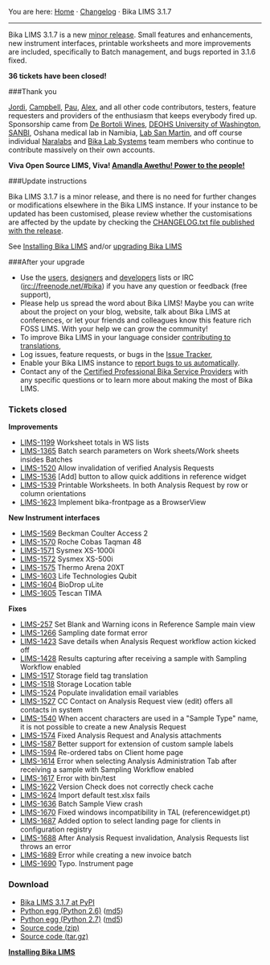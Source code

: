 You are here: [Home](https://github.com/bikalabs/Bika-LIMS/wiki) · [Changelog](https://github.com/bikalabs/Bika-LIMS/wiki/changelog) · Bika LIMS 3.1.7
***

Bika LIMS 3.1.7 is a new [minor release](https://github.com/bikalabs/Bika-LIMS/wiki/Release-cycle). Small features and enhancements, new instrument interfaces, printable worksheets and more improvements are included, specifically to Batch management, and bugs reported in 3.1.6 fixed.

**36 tickets have been closed!**

###Thank you

[Jordi](http://github.com/xispa), [Campbell](http://github.com/rockfruit), [Pau](http://github.com/espurna), [Alex](https://github.com/zylinx), and all other code contributors, testers, feature requesters and providers of the enthusiasm that keeps everybody fired up.  Sponsorship came from [De Bortoli Wines](http://www.debortoli.com.au/), [DEOHS University of Washington](http://deohs.washington.edu/), [SANBI](http://www.sanbi.ac.za/), Oshana medical lab in Namibia, [Lab San Martin](http://www.laboratoriosanmartin.com/), and off course individual [Naralabs](http://naralabs.com/) and [Bika Lab Systems](http://bikalabs.com/) team members who continue to contribute massively on their own accounts.

**Viva Open Source LIMS, Viva! [Amandla Awethu! Power to the people!](http://en.wikipedia.org/wiki/Amandla_(power))**

###Update instructions

Bika LIMS 3.1.7 is a minor release, and there is no need for further changes or modifications elsewhere in the Bika LIMS instance. If your instance to be updated has been customised, please review whether the customisations are affected by the update by checking the [CHANGELOG.txt file published with the release](https://raw.githubusercontent.com/bikalabs/Bika-LIMS/3.1.7/CHANGELOG.txt).

See [Installing Bika LIMS](https://github.com/bikalabs/Bika-LIMS/blob/0c606e0/INSTALL.rst) and/or [upgrading Bika LIMS](https://github.com/bikalabs/Bika-LIMS/blob/0c606e0/INSTALL.rst)

###After your upgrade
- Use the [users](http://lists.sourceforge.net/lists/listinfo/bika-users), [designers](https://groups.google.com/forum/?hl=en) and [developers](http://lists.sourceforge.net/lists/listinfo/bika-developers) lists or IRC ([irc://freenode.net/#bika](http://webchat.freenode.net?randomnick=1&channels=%23bika&uio=d4)) if you have any question or feedback (free support),
- Please help us spread the word about Bika LIMS! Maybe you can write about the project on your blog, website, talk about Bika LIMS at conferences, or let your friends and colleagues know this feature rich FOSS LIMS. With your help we can grow the community!    
- To improve Bika LIMS in your language consider [contributing to translations](https://www.transifex.com/projects/p/bika-lims/),
- Log issues, feature requests, or bugs in the [Issue Tracker](http://jira.bikalabs.com/),
- Enable your Bika LIMS instance to [report bugs to us automatically](https://github.com/bikalabs/Bika-LIMS/blob/0c606e0/INSTALL.rst#log-errors-to-sentrybikalabscom).
- Contact any of the [Certified Professional Bika Service Providers](http://www.bikalims.org/support-and-service-provision) with any specific questions or to learn more about making the most of Bika LIMS.

### Tickets closed

**Improvements**
- [LIMS-1199](https://jira.bikalabs.com/browse/LIMS-1199) Worksheet totals in WS lists
- [LIMS-1365](https://jira.bikalabs.com/browse/LIMS-1365) Batch search parameters on Work sheets/Work sheets insides Batches
- [LIMS-1520](https://jira.bikalabs.com/browse/LIMS-1520) Allow invalidation of verified Analysis Requests
- [LIMS-1536](https://jira.bikalabs.com/browse/LIMS-1536) [Add] button to allow quick additions in reference widget
- [LIMS-1539](https://jira.bikalabs.com/browse/LIMS-1539) Printable Worksheets. In both Analysis Request by row or column orientations
- [LIMS-1623](https://jira.bikalabs.com/browse/LIMS-1623) Implement bika-frontpage as a BrowserView

**New Instrument interfaces**
- [LIMS-1569](https://jira.bikalabs.com/browse/LIMS-1569) Beckman Coulter Access 2
- [LIMS-1570](https://jira.bikalabs.com/browse/LIMS-1570) Roche Cobas Taqman 48
- [LIMS-1571](https://jira.bikalabs.com/browse/LIMS-1571) Sysmex XS-1000i
- [LIMS-1572](https://jira.bikalabs.com/browse/LIMS-1572) Sysmex XS-500i
- [LIMS-1575](https://jira.bikalabs.com/browse/LIMS-1575) Thermo Arena 20XT
- [LIMS-1603](https://jira.bikalabs.com/browse/LIMS-1603) Life Technologies Qubit
- [LIMS-1604](https://jira.bikalabs.com/browse/LIMS-1604) BioDrop uLite
- [LIMS-1605](https://jira.bikalabs.com/browse/LIMS-1605) Tescan TIMA

**Fixes**
- [LIMS-257](https://jira.bikalabs.com/browse/LIMS-257) Set Blank and Warning icons in Reference Sample main view
- [LIMS-1266](https://jira.bikalabs.com/browse/LIMS-1266) Sampling date format error
- [LIMS-1423](https://jira.bikalabs.com/browse/LIMS-1423) Save details when Analysis Request workflow action kicked off
- [LIMS-1428](https://jira.bikalabs.com/browse/LIMS-1428) Results capturing after receiving a sample with Sampling Workflow enabled
- [LIMS-1517](https://jira.bikalabs.com/browse/LIMS-1517) Storage field tag translation
- [LIMS-1518](https://jira.bikalabs.com/browse/LIMS-1518) Storage Location table
- [LIMS-1524](https://jira.bikalabs.com/browse/LIMS-1524) Populate invalidation email variables
- [LIMS-1527](https://jira.bikalabs.com/browse/LIMS-1527) CC Contact on Analysis Request view (edit) offers all contacts in system
- [LIMS-1540](https://jira.bikalabs.com/browse/LIMS-1540) When accent characters are used in a "Sample Type" name, it is not possible to create a new Analysis Request
- [LIMS-1574](https://jira.bikalabs.com/browse/LIMS-1574) Fixed Analysis Request and Analysis attachments
- [LIMS-1587](https://jira.bikalabs.com/browse/LIMS-1587) Better support for extension of custom sample labels
- [LIMS-1594](https://jira.bikalabs.com/browse/LIMS-1594) Re-ordered tabs on Client home page
- [LIMS-1614](https://jira.bikalabs.com/browse/LIMS-1614) Error when selecting Analysis Administration Tab after receiving a sample with Sampling Workflow enabled
- [LIMS-1617](https://jira.bikalabs.com/browse/LIMS-1617) Error with bin/test
- [LIMS-1622](https://jira.bikalabs.com/browse/LIMS-1622) Version Check does not correctly check cache
- [LIMS-1624](https://jira.bikalabs.com/browse/LIMS-1624) Import default test.xlsx fails
- [LIMS-1636](https://jira.bikalabs.com/browse/LIMS-1636) Batch Sample View crash
- [LIMS-1670](https://jira.bikalabs.com/browse/LIMS-1670) Fixed windows incompatibility in TAL (referencewidget.pt)
- [LIMS-1687](https://jira.bikalabs.com/browse/LIMS-1687) Added option to select landing page for clients in configuration registry
- [LIMS-1688](https://jira.bikalabs.com/browse/LIMS-1688) After Analysis Request invalidation, Analysis Requests list throws an error
- [LIMS-1689](https://jira.bikalabs.com/browse/LIMS-1689) Error while creating a new invoice batch
- [LIMS-1690](https://jira.bikalabs.com/browse/LIMS-1690) Typo. Instrument page

### Download
- [Bika LIMS 3.1.7 at PyPI](https://pypi.python.org/pypi/bika.lims/3.1.7)
- [Python egg (Python 2.6)](https://pypi.python.org/packages/2.6/b/bika.lims/bika.lims-3.1.6-py2.6.egg#md5=a46b3832c2bd13efd20cfac7de3604b8) ([md5](https://pypi.python.org/pypi?:action=show_md5&digest=a46b3832c2bd13efd20cfac7de3604b8))
- [Python egg (Python 2.7)](https://pypi.python.org/packages/2.7/b/bika.lims/bika.lims-3.1.6-py2.7.egg#md5=135edc42993a798c6c19cc41376e2dcf) ([md5](https://pypi.python.org/pypi?:action=show_md5&digest=135edc42993a798c6c19cc41376e2dcf))
- [Source code (zip)](https://github.com/bikalabs/Bika-LIMS/archive/3.1.7.zip)
- [Source code (tar.gz)](https://github.com/bikalabs/Bika-LIMS/archive/3.1.7.tar.gz)

**[Installing Bika LIMS](https://github.com/bikalabs/Bika-LIMS/wiki/Bika-LIMS-Installation)**